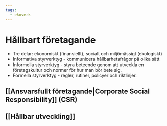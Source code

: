 ```yaml
---
tags:
  - ekoverk
---
```

# Hållbart företagande
- Tre delar: ekonomiskt (finansiellt), socialt och miljömässigt (ekologiskt)
- Informativa styrverktyg - kommunicera hållbarhetsfrågor på olika sätt
- Informella styrverktyg - styra beteende genom att utveckla en företagskultur och normer för hur man bör bete sig.
- Formella styrverktyg - regler, rutiner, policyer och riktlinjer.

## [[Ansvarsfullt företagande|Corporate Social Responsibility]] (CSR)

## [[Hållbar utveckling]]

